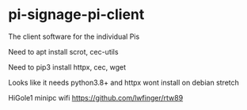 # pi-signage-pi-client
The client software for the individual Pis

Need to apt install scrot, cec-utils

Need to pip3 install httpx, cec, wget

Looks like it needs python3.8+ and httpx wont install on debian stretch

HiGole1 minipc wifi https://github.com/lwfinger/rtw89
